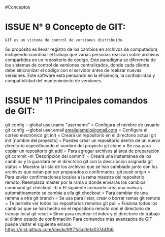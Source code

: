 #Conceptos


# ISSUE N° 9 Concepto de GIT:
    GIT es un sistema de control de versiones distribuido. 
  Su propósito es llevar registro de los cambios en archivos de computadora, incluyendo coordinar el trabajo 
  que varias personas realizan sobre archivos compartidos en un repositorio de código.
    Este paradigma se diferencia de los sistemas de control de versiones centralizados, donde cada cliente debe sincronizar 
  el código con el servidor antes de realizar nuevas versiones.
    Este software está pensando en la eficiencia, la confiabilidad y compatibilidad del mantenimiento de versiones.




# ISSUE N° 11  Principales comandos de GIT:
git config --global user.name "username" = Configura el nombre de usuario
git config --global user.email emailejemplo@gmail.com = Configura el correo electrónico
git init  = Creará un repositorio en el directorio actual
git init [nombre del proyecto] = Puedes crear un repositorio dentro de un nuevo directorio especificando el nombre del proyecto
git clone = Se usa para copiar un repositorio
git add <archivo> = Para agregar archivos al área de preparación
git commit -m 'Descripción del commit' = Creará una instantánea de los cambios y la guardará en el directorio git con la descripción asignada
git status = Muestra la lista de los archivos que se han cambiado junto con los archivos que están por ser preparados o confirmados.
git push origin <master> = Para enviar confirmaciones locales a la rama maestra del repositorio remoto. Reemplaza master por la rama a donde enviarás los cambios
command git checkout -b <branch-name> = El siguiente comando crea una nueva y automáticamente se cambia a ella
git checkout <branch-name> = Para cambiar de una ramma a otra
git branch = Se usa para listar, crear o borrar ramas
git remote = Te permite ver todos los repositorios remotos
git pull = Fusiona todos los cambios que se han hecho en el repositorio remoto con el directorio de trabajo local
git reset = Sirve para resetear el index y el directorio de trabajo al último estado de confirmación
Para comandos más avanzados de GIT puede visitar el siguiente enlace: https://gist.github.com/dasdo/9ff71c5c0efa037441b6

